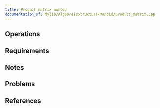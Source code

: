 ```yaml
---
title: Product matrix monoid
documentation_of: Mylib/AlgebraicStructure/Monoid/product_matrix.cpp
---
```


## Operations

## Requirements

## Notes

## Problems

## References
